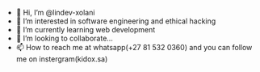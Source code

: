 - 👋 Hi, I’m @lindev-xolani
- 👀 I’m interested in software engineering and ethical hacking
- 🌱 I’m currently learning web development
- 💞️ I’m looking to collaborate...
- 📫 How to reach me at whatsapp(+27 81 532 0360) and you can follow me on instergram(kidox.sa)

<!---
lindev-xolani/lindev-xolani is a ✨ special ✨ repository because its `README.md` (this file) appears on your GitHub profile.
You can click the Preview link to take a look at your changes.
--->
